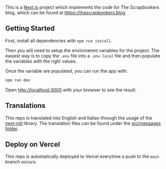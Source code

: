 This is a [Next.js](https://nextjs.org/) project which implements the code for The Scrapbookers blog, which can be found at https://thescrapbookers.blog.

## Getting Started

First, install all dependencies with `npm run install`.

Then you will need to setup the environemnt variables for the project. The easiest way is to copy the `.env` file into a `.env.local` file and then populate the variables with the right values.

Once the variable are populated, you can run the app with:
```bash
npm run dev
```

Open [http://localhost:3000](http://localhost:3000) with your browser to see the result.

## Translations

This repo is translated into English and Italian through the usage of the [next-intl]() library. The translation files can be found under the [src/messages folder](./src/messages/).

## Deploy on Vercel

This repo is automatically deployed to Vercel everytime a push to the `main` branch occurs.
